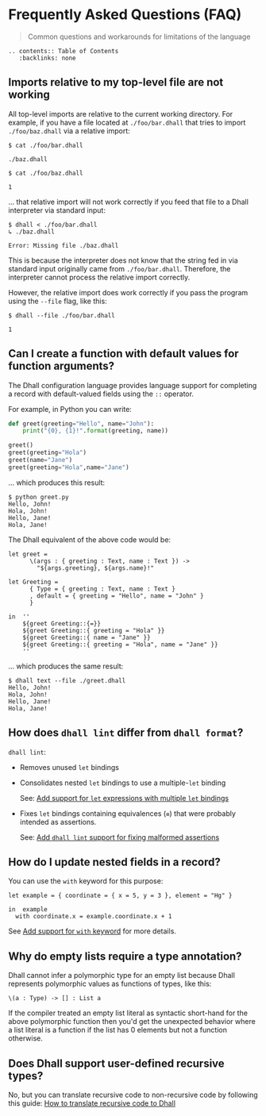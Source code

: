 # Frequently Asked Questions (FAQ)

> Common questions and workarounds for limitations of the language

```eval_rst
.. contents:: Table of Contents
   :backlinks: none
```

## Imports relative to my top-level file are not working

All top-level imports are relative to the current working directory.  For example, if you
have a file located at `./foo/bar.dhall` that tries to import `./foo/baz.dhall` via a
relative import:

```console
$ cat ./foo/bar.dhall
```
```dhall
./baz.dhall
```
```console
$ cat ./foo/baz.dhall
```
```dhall
1
```

... that relative import will not work correctly if you feed that file to a Dhall
interpreter via standard input:

```console
$ dhall < ./foo/bar.dhall
↳ ./baz.dhall

Error: Missing file ./baz.dhall
```

This is because the interpreter does not know that the string fed in via standard
input originally came from `./foo/bar.dhall`.  Therefore, the interpreter cannot
process the relative import correctly.

However, the relative import does work correctly if you pass the program using
the `--file` flag, like this:

```console
$ dhall --file ./foo/bar.dhall
```
```dhall
1
```

## Can I create a function with default values for function arguments?

The Dhall configuration language provides language support for completing a record with default-valued fields using the `::` operator.

For example, in Python you can write:

```python
def greet(greeting="Hello", name="John"):
    print("{0}, {1}!".format(greeting, name))

greet()
greet(greeting="Hola")
greet(name="Jane")
greet(greeting="Hola",name="Jane")
```

... which produces this result:

```console
$ python greet.py
Hello, John!
Hola, John!
Hello, Jane!
Hola, Jane!
```

The Dhall equivalent of the above code would be:

```dhall
let greet =
      \(args : { greeting : Text, name : Text }) ->
        "${args.greeting}, ${args.name}!"

let Greeting =
      { Type = { greeting : Text, name : Text }
      , default = { greeting = "Hello", name = "John" }
      }

in  ''
    ${greet Greeting::{=}}
    ${greet Greeting::{ greeting = "Hola" }}
    ${greet Greeting::{ name = "Jane" }}
    ${greet Greeting::{ greeting = "Hola", name = "Jane" }}
    ''
```

... which produces the same result:

```console
$ dhall text --file ./greet.dhall
Hello, John!
Hola, John!
Hello, Jane!
Hola, Jane!
```

## How does `dhall lint` differ from `dhall format`?

`dhall lint`:

* Removes unused `let` bindings

* Consolidates nested `let` bindings to use a multiple-`let` binding

  See: [Add support for `let` expressions with multiple `let` bindings](https://github.com/dhall-lang/dhall-lang/pull/266)

* Fixes `let` bindings containing equivalences (`≡`) that were probably intended as assertions.

  See: [Add `dhall lint` support for fixing malformed assertions](https://github.com/dhall-lang/dhall-haskell/pull/1353)

## How do I update nested fields in a record?

You can use the `with` keyword for this purpose:

```dhall
let example = { coordinate = { x = 5, y = 3 }, element = "Hg" }

in  example
  with coordinate.x = example.coordinate.x + 1
```

See [Add support for `with` keyword](https://github.com/dhall-lang/dhall-lang/pull/923) for more details.

## Why do empty lists require a type annotation?

Dhall cannot infer a polymorphic type for an empty list because Dhall represents
polymorphic values as functions of types, like this:

```dhall
\(a : Type) -> [] : List a
```

If the compiler treated an empty list literal as syntactic short-hand for
the above polymorphic function then you'd get the unexpected behavior where
a list literal is a function if the list has 0 elements but not a function
otherwise.

## Does Dhall support user-defined recursive types?

No, but you can translate recursive code to non-recursive code by following
this guide: [How to translate recursive code to Dhall][howto-recursive]

[howto-recursive]: <../howtos/How-to-translate-recursive-code-to-Dhall>

